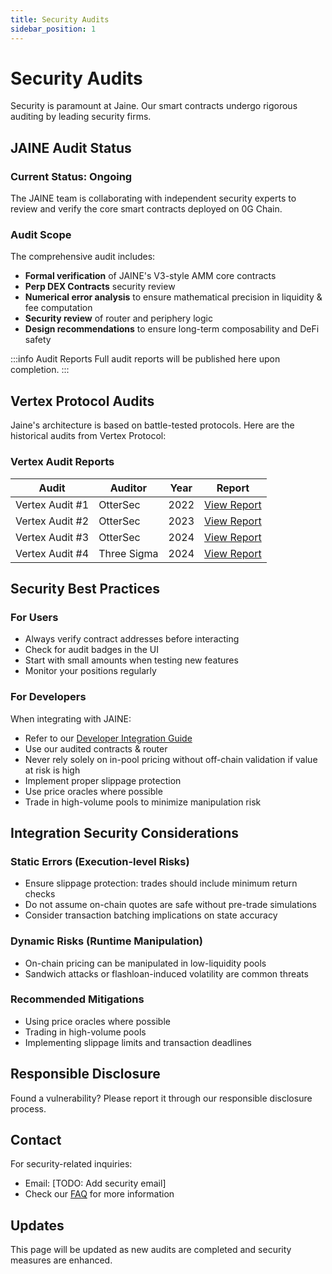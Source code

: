 ```yaml
---
title: Security Audits
sidebar_position: 1
---
```


# Security Audits

Security is paramount at Jaine. Our smart contracts undergo rigorous auditing by leading security firms.

## JAINE Audit Status

### Current Status: Ongoing

The JAINE team is collaborating with independent security experts to review and verify the core smart contracts deployed on 0G Chain.

### Audit Scope

The comprehensive audit includes:
- **Formal verification** of JAINE's V3-style AMM core contracts
- **Perp DEX Contracts** security review
- **Numerical error analysis** to ensure mathematical precision in liquidity & fee computation
- **Security review** of router and periphery logic
- **Design recommendations** to ensure long-term composability and DeFi safety

:::info Audit Reports
Full audit reports will be published here upon completion.
:::

## Vertex Protocol Audits

Jaine's architecture is based on battle-tested protocols. Here are the historical audits from Vertex Protocol:

### Vertex Audit Reports

| Audit | Auditor | Year | Report |
|-------|---------|------|--------|
| Vertex Audit #1 | OtterSec | 2022 | [View Report](https://drive.google.com/file/d/1JMe7Nc-LG-XjVNvea0Fhclpy2GxjoiZo/view?usp=sharing) |
| Vertex Audit #2 | OtterSec | 2023 | [View Report](https://drive.google.com/file/d/1umxs2b7ik8nfz2CGjiTw3QChVSNjztjm/view?usp=sharing) |
| Vertex Audit #3 | OtterSec | 2024 | [View Report](https://drive.google.com/file/d/1PSStw3iwjM8EJtniaUhgjMDY2fs-FO3o/view?usp=sharing) |
| Vertex Audit #4 | Three Sigma | 2024 | [View Report](https://drive.google.com/file/d/1txk3NA8jp5VnU9SiSMia67n-a0RpippL/view?usp=sharing) |

## Security Best Practices

### For Users
- Always verify contract addresses before interacting
- Check for audit badges in the UI
- Start with small amounts when testing new features
- Monitor your positions regularly

### For Developers
When integrating with JAINE:
- Refer to our [Developer Integration Guide](../developers/smart-contracts)
- Use our audited contracts & router
- Never rely solely on in-pool pricing without off-chain validation if value at risk is high
- Implement proper slippage protection
- Use price oracles where possible
- Trade in high-volume pools to minimize manipulation risk

## Integration Security Considerations

### Static Errors (Execution-level Risks)
- Ensure slippage protection: trades should include minimum return checks
- Do not assume on-chain quotes are safe without pre-trade simulations
- Consider transaction batching implications on state accuracy

### Dynamic Risks (Runtime Manipulation)
- On-chain pricing can be manipulated in low-liquidity pools
- Sandwich attacks or flashloan-induced volatility are common threats

### Recommended Mitigations
- Using price oracles where possible
- Trading in high-volume pools
- Implementing slippage limits and transaction deadlines

## Responsible Disclosure

Found a vulnerability? Please report it through our responsible disclosure process.

## Contact

For security-related inquiries:
- Email: [TODO: Add security email]
- Check our [FAQ](../resources/faq) for more information

## Updates

This page will be updated as new audits are completed and security measures are enhanced.